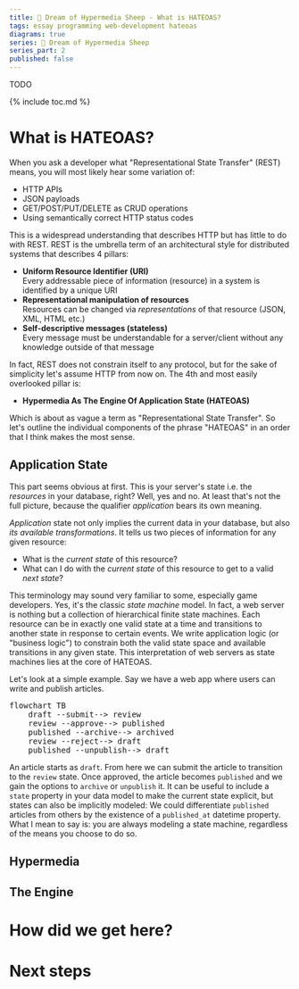 ```yaml
---
title: 🐑 Dream of Hypermedia Sheep - What is HATEOAS?
tags: essay programming web-development hateoas
diagrams: true
series: 🐑 Dream of Hypermedia Sheep
series_part: 2
published: false
---
```


TODO

{% include toc.md %}

# What is HATEOAS?

When you ask a developer what "Representational State Transfer" (REST) means, you will most likely hear some variation of:

- HTTP APIs
- JSON payloads
- GET/POST/PUT/DELETE as CRUD operations
- Using semantically correct HTTP status codes

This is a widespread understanding that describes HTTP but has little to do with REST.
REST is the umbrella term of an architectural style for distributed systems that describes 4 pillars:

- **Uniform Resource Identifier (URI)**  
Every addressable piece of information (resource) in a system is identified by a unique URI
- **Representational manipulation of resources**  
Resources can be changed via *representations* of that resource (JSON, XML, HTML etc.)
- **Self-descriptive messages (stateless)**  
Every message must be understandable for a server/client without any knowledge outside of that message

In fact, REST does not constrain itself to any protocol, but for the sake of simplicity let's assume HTTP from now on. The 4th and most easily overlooked pillar is:

- **Hypermedia As The Engine Of Application State (HATEOAS)**

Which is about as vague a term as "Representational State Transfer". So let's outline the individual components of the phrase "HATEOAS" in an order that I think makes the most sense.

## Application State

This part seems obvious at first. This is your server's state i.e. the *resources* in your database, right? Well, yes and no. At least that's not the full picture, because the qualifier *application* bears its own meaning.

*Application* state not only implies the current data in your database, but also *its available transformations*. It tells us two pieces of information for any given resource:

- What is the *current state* of this resource?
- What can I do with the *current state* of this resource to get to a valid *next state*?

This terminology may sound very familiar to some, especially game developers. Yes, it's the classic *state machine* model. In fact, a web server is nothing but a collection of hierarchical finite state machines. Each resource can be in exactly one valid state at a time and transitions to another state in response to certain events. We write application logic (or "business logic") to constrain both the valid state space and available transitions in any given state. This interpretation of web servers as state machines lies at the core of HATEOAS.

Let's look at a simple example. Say we have a web app where users can write and publish articles.

<pre class="mermaid">
flowchart TB
    draft --submit--> review
    review --approve--> published
    published --archive--> archived
    review --reject--> draft
    published --unpublish--> draft
</pre>

An article starts as `draft`. From here we can submit the article to transition to the `review` state. Once approved, the article becomes `published` and we gain the options to `archive` or `unpublish` it. It can be useful to include a `state` property in your data model to make the current state explicit, but states can also be implicitly modeled: We could differentiate `published` articles from others by the existence of a `published_at` datetime property. What I mean to say is: you are always modeling a state machine, regardless of the means you choose to do so. 

## Hypermedia

## The Engine

# How did we get here?

# Next steps
